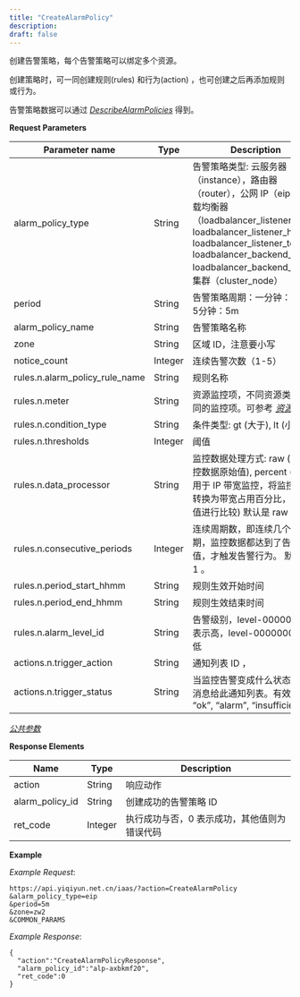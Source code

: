 ```yaml
---
title: "CreateAlarmPolicy"
description: 
draft: false
---
```


创建告警策略，每个告警策略可以绑定多个资源。

创建策略时，可一同创建规则(rules) 和行为(action) ，也可创建之后再添加规则或行为。

告警策略数据可以通过 [_DescribeAlarmPolicies_](../describe_alarm_policies) 得到。

**Request Parameters**

| Parameter name | Type | Description | Required |
| --- | --- | --- | --- |
| alarm_policy_type | String | 告警策略类型: 云服务器（instance），路由器（router），公网 IP（eip），负载均衡器（loadbalancer_listener_http / loadbalancer_listener_https / loadbalancer_listener_tcp / loadbalancer_backend_http / loadbalancer_backend_tcp），集群（cluster_node） | Yes |
| period | String | 告警策略周期：一分钟：1m ，5分钟：5m | Yes |
| alarm_policy_name | String | 告警策略名称 | No |
| zone | String | 区域 ID，注意要小写 | Yes |
| notice_count | Integer | 连续告警次数（1-5） | No |
| rules.n.alarm_policy_rule_name | String | 规则名称 | No |
| rules.n.meter | String | 资源监控项，不同资源类型有不同的监控项。可参考 [_资源监控_](../../monitor/) | No |
| rules.n.condition_type | String | 条件类型: gt (大于), lt (小于) | No |
| rules.n.thresholds | Integer | 阈值 | No |
| rules.n.data_processor | String | 监控数据处理方式: raw (使用监控数据原始值), percent (只适用于 IP 带宽监控，将监控数据转换为带宽占用百分比，再跟阈值进行比较) 默认是 raw 。 | No |
| rules.n.consecutive_periods | Integer | 连续周期数，即连续几个检查周期，监控数据都达到了告警阈值，才触发告警行为。 默认是 1 。 | No |
| rules.n.period_start_hhmm | String | 规则生效开始时间 | No |
| rules.n.period_end_hhmm | String | 规则生效结束时间 | No |
| rules.n.alarm_level_id | String | 告警级别，level-00000000 表示高，level-00000001表示低 | No |
| actions.n.trigger_action | String | 通知列表 ID ， | No |
| actions.n.trigger_status | String | 当监控告警变成什么状态时，发消息给此通知列表。有效值是 “ok”, “alarm”, “insufficient” | No |

[_公共参数_](../../../parameters/)

**Response Elements**

| Name | Type | Description |
| --- | --- | --- |
| action | String | 响应动作 |
| alarm_policy_id | String | 创建成功的告警策略 ID |
| ret_code | Integer | 执行成功与否，0 表示成功，其他值则为错误代码 |

**Example**

_Example Request_:

```
https://api.yiqiyun.net.cn/iaas/?action=CreateAlarmPolicy
&alarm_policy_type=eip
&period=5m
&zone=zw2
&COMMON_PARAMS
```

_Example Response_:

```
{
  "action":"CreateAlarmPolicyResponse",
  "alarm_policy_id":"alp-axbkmf20",
  "ret_code":0
}
```
